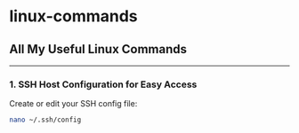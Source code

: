 # linux-commands

## All My Useful Linux Commands

---

### 1. SSH Host Configuration for Easy Access

Create or edit your SSH config file:

```bash
nano ~/.ssh/config
